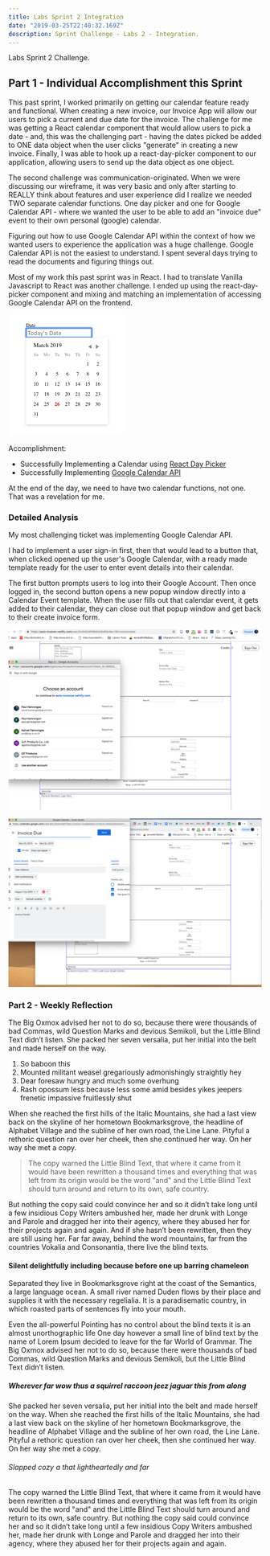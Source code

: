 ```yaml
---
title: Labs Sprint 2 Integration
date: "2019-03-25T22:40:32.169Z"
description: Sprint Challenge - Labs 2 - Integration.
---
```


Labs Sprint 2 Challenge. 

## Part 1 - Individual Accomplishment this Sprint

This past sprint, I worked primarily on getting our calendar feature ready and functional. When creating a new invoice, our Invoice App will allow our users to pick a current and due date for the invoice. The challenge for me was getting a React calendar component that would allow users to pick a date - and, this was the challenging part - having the dates picked be added to ONE data object when the user clicks "generate" in creating a new invoice. Finally, I was able to hook up a react-day-picker component to our application, allowing users to send up the data object as one object. 

The second challenge was communication-originated. When we were discussing our wireframe, it was very basic and only after starting to REALLY think about features and user experience did I realize we needed TWO separate calendar functions. One day picker and one for Google Calendar API - where we wanted the user to be able to add an "invoice due" event to their own personal (google) calendar. 

Figuring out how to use Google Calendar API within the context of how we wanted users to experience the application was a huge challenge. Google Calendar API is not the easiest to understand. I spent several days trying to read the documents and figuring things out. 

Most of my work this past sprint was in React. I had to translate Vanilla Javascript to React was another challenge. I ended up using the react-day-picker component and mixing and matching an implementation of accessing Google Calendar API on the frontend. 

![Calendar Day Picker](./react-day-picker.png)
 

Accomplishment:
- Successfully Implementing a Calendar using [React Day Picker](https://react-day-picker.js.org/)
- Successfully Implementing [Google Calendar API](https://developers.google.com/calendar/)

At the end of the day, we need to have two calendar functions, not one. That was a revelation for me. 


### Detailed Analysis

My most challenging ticket was implementing Google Calendar API.

I had to implement a user sign-in first, then that would lead to a button that, when clicked opened up the user's Google Calendar, with a ready made template ready for the user to enter event details into their calendar. 

The first button prompts users to log into their Google Account. Then once logged in, the second button opens a new popup window directly into a Calendar Event template. When the user fills out that calendar event, it gets added to their calendar, they can close out that popup window and get back to their create invoice form. 

![Google Signin Prompt](./google-signin.png)

![Google Calendar Event Template](./google-cal-template.png)


### Part 2 - Weekly Reflection

The Big Oxmox advised her not to do so, because there were thousands of bad
Commas, wild Question Marks and devious Semikoli, but the Little Blind Text
didn’t listen. She packed her seven versalia, put her initial into the belt and
made herself on the way.

1.  So baboon this
2.  Mounted militant weasel gregariously admonishingly straightly hey
3.  Dear foresaw hungry and much some overhung
4.  Rash opossum less because less some amid besides yikes jeepers frenetic
    impassive fruitlessly shut

When she reached the first hills of the Italic Mountains, she had a last view
back on the skyline of her hometown Bookmarksgrove, the headline of Alphabet
Village and the subline of her own road, the Line Lane. Pityful a rethoric
question ran over her cheek, then she continued her way. On her way she met a
copy.

> The copy warned the Little Blind Text, that where it came from it would have
> been rewritten a thousand times and everything that was left from its origin
> would be the word "and" and the Little Blind Text should turn around and
> return to its own, safe country.

But nothing the copy said could convince her and so it didn’t take long until a
few insidious Copy Writers ambushed her, made her drunk with Longe and Parole
and dragged her into their agency, where they abused her for their projects
again and again. And if she hasn’t been rewritten, then they are still using
her. Far far away, behind the word mountains, far from the countries Vokalia and
Consonantia, there live the blind texts.

#### Silent delightfully including because before one up barring chameleon

Separated they live in Bookmarksgrove right at the coast of the Semantics, a
large language ocean. A small river named Duden flows by their place and
supplies it with the necessary regelialia. It is a paradisematic country, in
which roasted parts of sentences fly into your mouth.

Even the all-powerful Pointing has no control about the blind texts it is an
almost unorthographic life One day however a small line of blind text by the
name of Lorem Ipsum decided to leave for the far World of Grammar. The Big Oxmox
advised her not to do so, because there were thousands of bad Commas, wild
Question Marks and devious Semikoli, but the Little Blind Text didn’t listen.

##### Wherever far wow thus a squirrel raccoon jeez jaguar this from along

She packed her seven versalia, put her initial into the belt and made herself on
the way. When she reached the first hills of the Italic Mountains, she had a
last view back on the skyline of her hometown Bookmarksgrove, the headline of
Alphabet Village and the subline of her own road, the Line Lane. Pityful a
rethoric question ran over her cheek, then she continued her way. On her way she
met a copy.

###### Slapped cozy a that lightheartedly and far

The copy warned the Little Blind Text, that where it came from it would have
been rewritten a thousand times and everything that was left from its origin
would be the word "and" and the Little Blind Text should turn around and return
to its own, safe country. But nothing the copy said could convince her and so it
didn’t take long until a few insidious Copy Writers ambushed her, made her drunk
with Longe and Parole and dragged her into their agency, where they abused her
for their projects again and again.